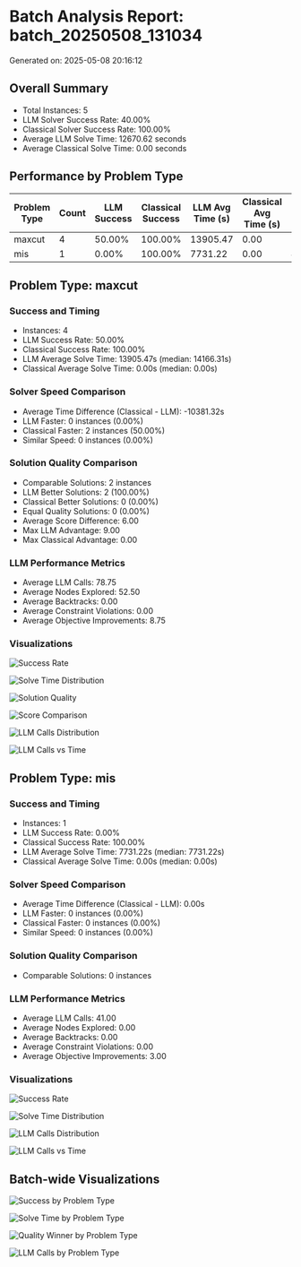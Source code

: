 # Batch Analysis Report: batch_20250508_131034

Generated on: 2025-05-08 20:16:12

## Overall Summary

- Total Instances: 5
- LLM Solver Success Rate: 40.00%
- Classical Solver Success Rate: 100.00%
- Average LLM Solve Time: 12670.62 seconds
- Average Classical Solve Time: 0.00 seconds

## Performance by Problem Type

| Problem Type | Count | LLM Success | Classical Success | LLM Avg Time (s) | Classical Avg Time (s) | LLM Avg Calls |
|-------------|-------|-------------|-------------------|------------------|------------------------|---------------|
| maxcut | 4 | 50.00% | 100.00% | 13905.47 | 0.00 | 78.75 |
| mis | 1 | 0.00% | 100.00% | 7731.22 | 0.00 | 41.00 |

## Problem Type: maxcut

### Success and Timing

- Instances: 4
- LLM Success Rate: 50.00%
- Classical Success Rate: 100.00%
- LLM Average Solve Time: 13905.47s (median: 14166.31s)
- Classical Average Solve Time: 0.00s (median: 0.00s)

### Solver Speed Comparison

- Average Time Difference (Classical - LLM): -10381.32s
- LLM Faster: 0 instances (0.00%)
- Classical Faster: 2 instances (50.00%)
- Similar Speed: 0 instances (0.00%)

### Solution Quality Comparison

- Comparable Solutions: 2 instances
- LLM Better Solutions: 2 (100.00%)
- Classical Better Solutions: 0 (0.00%)
- Equal Quality Solutions: 0 (0.00%)
- Average Score Difference: 6.00
- Max LLM Advantage: 9.00
- Max Classical Advantage: 0.00

### LLM Performance Metrics

- Average LLM Calls: 78.75
- Average Nodes Explored: 52.50
- Average Backtracks: 0.00
- Average Constraint Violations: 0.00
- Average Objective Improvements: 8.75

### Visualizations

![Success Rate](maxcut/success_rate.png)

![Solve Time Distribution](maxcut/solve_time_boxplot.png)

![Solution Quality](maxcut/solution_quality_pie.png)

![Score Comparison](maxcut/solution_score_comparison.png)

![LLM Calls Distribution](maxcut/llm_calls_hist.png)

![LLM Calls vs Time](maxcut/llm_calls_vs_time.png)


## Problem Type: mis

### Success and Timing

- Instances: 1
- LLM Success Rate: 0.00%
- Classical Success Rate: 100.00%
- LLM Average Solve Time: 7731.22s (median: 7731.22s)
- Classical Average Solve Time: 0.00s (median: 0.00s)

### Solver Speed Comparison

- Average Time Difference (Classical - LLM): 0.00s
- LLM Faster: 0 instances (0.00%)
- Classical Faster: 0 instances (0.00%)
- Similar Speed: 0 instances (0.00%)

### Solution Quality Comparison

- Comparable Solutions: 0 instances

### LLM Performance Metrics

- Average LLM Calls: 41.00
- Average Nodes Explored: 0.00
- Average Backtracks: 0.00
- Average Constraint Violations: 0.00
- Average Objective Improvements: 3.00

### Visualizations

![Success Rate](mis/success_rate.png)

![Solve Time Distribution](mis/solve_time_boxplot.png)

![LLM Calls Distribution](mis/llm_calls_hist.png)

![LLM Calls vs Time](mis/llm_calls_vs_time.png)


## Batch-wide Visualizations

![Success by Problem Type](success_by_problem_type.png)

![Solve Time by Problem Type](solve_time_by_problem_type.png)

![Quality Winner by Problem Type](quality_winner_by_problem_type.png)

![LLM Calls by Problem Type](llm_calls_by_problem_type.png)

